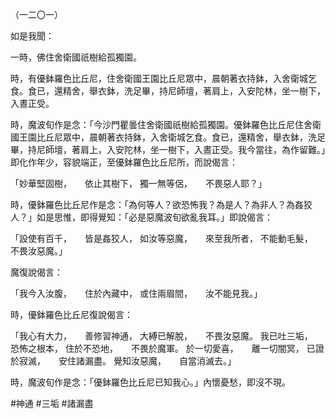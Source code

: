 （一二〇一）

如是我聞：

一時，佛住舍衛國祇樹給孤獨園。

時，有優鉢羅色比丘尼，住舍衛國王園比丘尼眾中，晨朝著衣持鉢，入舍衛城乞食。食已，還精舍，舉衣鉢，洗足畢，持尼師壇，著肩上，入安陀林，坐一樹下，入晝正受。

時，魔波旬作是念：「今沙門瞿曇住舍衛國祇樹給孤獨園。優鉢羅色比丘尼住舍衛國王園比丘尼眾中，晨朝著衣持鉢，入舍衛城乞食。食已，還精舍，舉衣鉢，洗足畢，持尼師壇，著肩上，入安陀林，坐一樹下，入晝正受。我今當往，為作留難。」即化作年少，容貌端正，至優鉢羅色比丘尼所，而說偈言：

「妙華堅固樹，　　依止其樹下，
獨一無等侶，　　不畏惡人耶？」

時，優鉢羅色比丘尼作是念：「為何等人？欲恐怖我？為是人？為非人？為姦狡人？」如是思惟，即得覺知：「必是惡魔波旬欲亂我耳。」即說偈言：

「設使有百千，　　皆是姦狡人，
如汝等惡魔，　　來至我所者，
不能動毛髮，　　不畏汝惡魔。」

魔復說偈言：

「我今入汝腹，　　住於內藏中，
或住兩眉間，　　汝不能見我。」

時，優鉢羅色比丘尼復說偈言：

「我心有大力，　　善修習神通，
大縛已解脫，　　不畏汝惡魔。
我已吐三垢，　　恐怖之根本，
住於不恐地，　　不畏於魔軍。
於一切愛喜，　　離一切闇冥，
已證於寂滅，　　安住諸漏盡。
覺知汝惡魔，　　自當消滅去。」

時，魔波旬作是念：「優鉢羅色比丘尼已知我心。」內懷憂愁，即沒不現。








#神通
#三垢
#諸漏盡
